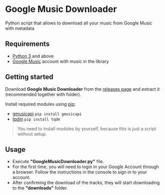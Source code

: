 # Google Music Downloader
Python script that allows to download all your music from Google Music with metadata

## Requirements
- [Python 3](https://www.python.org/downloads/) and above
- [Google Music](https://music.google.com) account with music in the library

## Getting started
Download **Google Music Downloader** from the [releases page](https://github.com/madTeddy/gmusic-downloader/releases) and extract it (recommended together with folder).

Install required modules using [pip](https://pip.pypa.io/en/stable/installing/):
- [gmusicapi](https://github.com/simon-weber/gmusicapi) ```pip install gmusicapi```
- [tqdm](https://github.com/tqdm/tqdm) ```pip install tqdm```
> You need to install modules by yourself, because this is just a script without setup.

## Usage
- Execute **"GoogleMusicDownloader.py"** file.
- For the first time, you will need to login in your Google Account through a browser. Follow the instructions in the console to sign in to your account.
- After confirming the download of the tracks, they will start downloading to the **"downloads"** folder.

